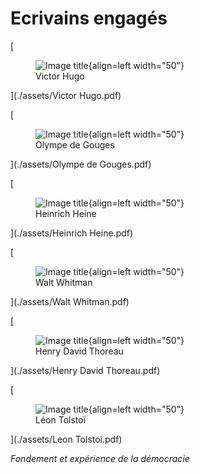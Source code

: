 # **Ecrivains engagés**

[<figure markdown>![Image title](../assets/Hugo-pdf.svg){align=left width="50"}<figcaption>Victor Hugo</figcaption></figure>](./assets/Victor Hugo.pdf)

[<figure markdown>![Image title](../assets/Gouges-pdf.svg){align=left width="50"}<figcaption>Olympe de Gouges</figcaption></figure>](./assets/Olympe de Gouges.pdf)

[<figure markdown>![Image title](../assets/Heine-pdf.svg){align=left width="50"}<figcaption>Heinrich Heine</figcaption></figure>](./assets/Heinrich Heine.pdf)

[<figure markdown>![Image title](../assets/Whitman-pdf.svg){align=left width="50"}<figcaption>Walt Whitman</figcaption></figure>](./assets/Walt Whitman.pdf)

[<figure markdown>![Image title](../assets/Thoreau-pdf.svg){align=left width="50"}<figcaption>Henry David Thoreau</figcaption></figure>](./assets/Henry David Thoreau.pdf)

[<figure markdown>![Image title](../assets/Tolstoi-pdf.svg){align=left width="50"}<figcaption>Léon Tolstoï</figcaption></figure>](./assets/Leon Tolstoi.pdf)

*Fondement et expérience de la démocracie*